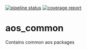 [![pipeline status](https://gitpct.epam.com/nunc-ota/aos_common/badges/master/pipeline.svg)](https://gitpct.epam.com/nunc-ota/aos_common/commits/master) [![coverage report](https://gitpct.epam.com/nunc-ota/aos_common/badges/master/coverage.svg)](https://gitpct.epam.com/nunc-ota/aos_common/commits/master)

# aos_common
Contains common aos packages
